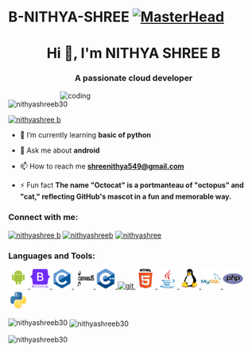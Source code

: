 # B-NITHYA-SHREE [![MasterHead](https://i.pinimg.com/originals/84/cc/00/84cc005b1b6afcb7a935e53eb2c0b374.gif)](https://NITHYA SHREE B)
<h1 align="center">Hi 👋, I'm NITHYA SHREE B</h1>
<h3 align="center">A passionate cloud developer</h3>
<img align="right" alt="coding" width="400" src="https://miro.medium.com/v2/resize:fit:2000/1*FolbIxttpQXi5KzvAqPB_g.gif">

<p align="left"> <img src="https://komarev.com/ghpvc/?username=nithyashreeb30&label=Profile%20views&color=0e75b6&style=flat" alt="nithyashreeb30" /> </p>

<p align="left"> <a href="https://twitter.com/nithyashree b" target="blank"><img src="https://img.shields.io/twitter/follow/nithyashree b?logo=twitter&style=for-the-badge" alt="nithyashree b" /></a> </p>

- 🌱 I’m currently learning **basic of python**

- 💬 Ask me about **android**

- 📫 How to reach me **shreenithya549@gmail.com**

- ⚡ Fun fact **The name "Octocat" is a portmanteau of "octopus" and "cat," reflecting GitHub's mascot in a fun and memorable way.**

<h3 align="left">Connect with me:</h3>
<p align="left">
<a href="https://twitter.com/nithyashree b" target="blank"><img align="center" src="https://raw.githubusercontent.com/rahuldkjain/github-profile-readme-generator/master/src/images/icons/Social/twitter.svg" alt="nithyashree b" height="30" width="40" /></a>
<a href="https://linkedin.com/in/nithyashreeb" target="blank"><img align="center" src="https://raw.githubusercontent.com/rahuldkjain/github-profile-readme-generator/master/src/images/icons/Social/linked-in-alt.svg" alt="nithyashreeb" height="30" width="40" /></a>
<a href="https://www.hackerrank.com/nithyashree" target="blank"><img align="center" src="https://raw.githubusercontent.com/rahuldkjain/github-profile-readme-generator/master/src/images/icons/Social/hackerrank.svg" alt="nithyashree" height="30" width="40" /></a>
</p>

<h3 align="left">Languages and Tools:</h3>
<p align="left"> <a href="https://developer.android.com" target="_blank" rel="noreferrer"> <img src="https://raw.githubusercontent.com/devicons/devicon/master/icons/android/android-original-wordmark.svg" alt="android" width="40" height="40"/> </a> <a href="https://getbootstrap.com" target="_blank" rel="noreferrer"> <img src="https://raw.githubusercontent.com/devicons/devicon/master/icons/bootstrap/bootstrap-plain-wordmark.svg" alt="bootstrap" width="40" height="40"/> </a> <a href="https://www.cprogramming.com/" target="_blank" rel="noreferrer"> <img src="https://raw.githubusercontent.com/devicons/devicon/master/icons/c/c-original.svg" alt="c" width="40" height="40"/> </a> <a href="https://canvasjs.com" target="_blank" rel="noreferrer"> <img src="https://raw.githubusercontent.com/Hardik0307/Hardik0307/master/assets/canvasjs-charts.svg" alt="canvasjs" width="40" height="40"/> </a> <a href="https://www.w3schools.com/cpp/" target="_blank" rel="noreferrer"> <img src="https://raw.githubusercontent.com/devicons/devicon/master/icons/cplusplus/cplusplus-original.svg" alt="cplusplus" width="40" height="40"/> </a> <a href="https://git-scm.com/" target="_blank" rel="noreferrer"> <img src="https://www.vectorlogo.zone/logos/git-scm/git-scm-icon.svg" alt="git" width="40" height="40"/> </a> <a href="https://www.w3.org/html/" target="_blank" rel="noreferrer"> <img src="https://raw.githubusercontent.com/devicons/devicon/master/icons/html5/html5-original-wordmark.svg" alt="html5" width="40" height="40"/> </a> <a href="https://www.java.com" target="_blank" rel="noreferrer"> <img src="https://raw.githubusercontent.com/devicons/devicon/master/icons/java/java-original.svg" alt="java" width="40" height="40"/> </a> <a href="https://www.linux.org/" target="_blank" rel="noreferrer"> <img src="https://raw.githubusercontent.com/devicons/devicon/master/icons/linux/linux-original.svg" alt="linux" width="40" height="40"/> </a> <a href="https://www.mysql.com/" target="_blank" rel="noreferrer"> <img src="https://raw.githubusercontent.com/devicons/devicon/master/icons/mysql/mysql-original-wordmark.svg" alt="mysql" width="40" height="40"/> </a> <a href="https://www.php.net" target="_blank" rel="noreferrer"> <img src="https://raw.githubusercontent.com/devicons/devicon/master/icons/php/php-original.svg" alt="php" width="40" height="40"/> </a> <a href="https://www.python.org" target="_blank" rel="noreferrer"> <img src="https://raw.githubusercontent.com/devicons/devicon/master/icons/python/python-original.svg" alt="python" width="40" height="40"/> </a> </p>

<p><img align="left" src="https://github-readme-stats.vercel.app/api/top-langs?username=nithyashreeb30&show_icons=true&locale=en&layout=compact" alt="nithyashreeb30" /></p>

<p>&nbsp;<img align="center" src="https://github-readme-stats.vercel.app/api?username=nithyashreeb30&show_icons=true&locale=en" alt="nithyashreeb30" /></p>

<p><img align="center" src="https://github-readme-streak-stats.herokuapp.com/?user=nithyashreeb30&" alt="nithyashreeb30" /></p>
